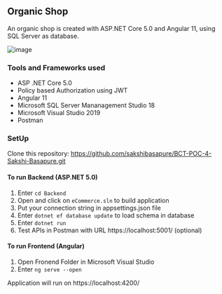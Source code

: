 ## Organic Shop
An organic shop is created with ASP.NET Core 5.0 and Angular 11, using SQL Server as database. 

![image](https://github.com/sakshibasapure/Organic-Shop/assets/40641044/0c2bd8f9-082f-4a0e-9e78-040441e5a623)

### Tools and Frameworks used 
- ASP .NET Core 5.0
- Policy based Authorization using JWT
- Angular 11
- Microsoft SQL Server Mananagement Studio 18
- Microsoft Visual Studio 2019
- Postman

 
 ### SetUp
 
 Clone this repository: https://github.com/sakshibasapure/BCT-POC-4-Sakshi-Basapure.git
 
#### To run Backend (ASP.NET 5.0)
1. Enter ``` cd Backend ``` 
2. Open and click on ```eCommerce.sln``` to build application
3. Put your connection string in appsettings.json file
4. Enter ```dotnet ef database update``` to load schema in database
5. Enter ```dotnet run```
6. Test APIs in Postman with URL https://localhost:5001/ (optional)

#### To run Frontend (Angular)
1. Open Fronend Folder in Microsoft Visual Studio
2. Enter ```ng serve --open```

Application will run on https://localhost:4200/



 


